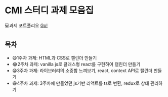 # CMI 스터디 과제 모음집

💻과제 포트폴리오 [Go!](https://kingyong9169.github.io/CMI-Calender/)

## 목차

- 😄1주차 과제: HTML과 CSS로 캘린더 만들기
- 😂2주차 과제: vanilla js로 클래스형 react를 구현하여 캘린더 만들기
- 😁3주차 과제: 라이브러리의 소중함 느껴보기, react, context API로 캘린더 만들기
- 😆4주차 과제: 3주차에 만들었던 js기반 리액트를 ts로 변환, redux로 상태 관리하기
